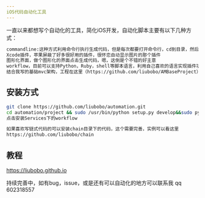 ```yaml
---
iOS代码自动化工具
---
```

一直以来都想写个自动化的工具，简化iOS开发，自动化脚本主要有以下几种方式：
``` bash
commandline:这种方式利用命令行执行生成代码，但是每次都要打开命令行，cd到目录，然后执行，传参数，不是特方便
Xcode插件，苹果屏蔽了好多很好用的插件，很怀恋自动显示图片的那个插件
图形化界面，做个图形化的界面点击生成代码，嗯，这倒是个不错的好主意
workflow，目前可以支持Python，Ruby，shell等脚本语言，利用自己喜欢的语言实现插件功能，我要讲的就是这个
结合我写的基础mvc架构，工程在这里（https://github.com/liubobo/AMBaseProject），便可以大批量生产代码
```

## 安装方式
``` bash
git clone https://github.com/liubobo/automation.git
cd automation/project && sudo /usr/bin/python setup.py develop&&sudo python setup.py develop
点击安装Services下的workflow

如果喜欢写链式代码的可以安装chain目录下的代码，这个需要完善，实例可以看这里
https://github.com/liubobo/chain
```

## 教程
https://liubobo.github.io

持续完善中，如有bug，issue，或是还有可以自动化的地方可以联系我
qq 602318557




